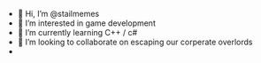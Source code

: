 - 👋 Hi, I’m @stailmemes
- 👀 I’m interested in game development 
- 🌱 I’m currently learning C++ / c#
- 💞️ I’m looking to collaborate on escaping our corperate overlords
- 


